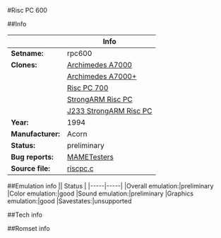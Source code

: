 #Risc PC 600

##Info

||Info|
|-----|-----|
|**Setname:**|rpc600
|**Clones:**|[Archimedes A7000](a7000.md)
||[Archimedes A7000+](a7000p.md)
||[Risc PC 700](rpc700.md)
||[StrongARM Risc PC](sarpc.md)
||[J233 StrongARM Risc PC](sarpc_j233.md)
|**Year:**|1994
|**Manufacturer:**|Acorn
|**Status:**|preliminary
|**Bug reports:**|[MAMETesters](http://mametesters.org/view_all_set.php?type=1&temporary=y&search=riscpc.c)
|**Source file:**|[riscpc.c](https://github.com/mamedev/mame/blob/master/src/mess/drivers/riscpc.c)

##Emulation info
|| Status |
|-----|-----|
|Overall emulation:|preliminary
|Color emulation:|good
|Sound emulation:|preliminary
|Graphics emulation:|good
|Savestates:|unsupported

##Tech info

##Romset info

<!--- START OF EDITED COMMENT DO NOT TOUCH TEXT ABOVE-->
